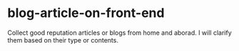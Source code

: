 # blog-article-on-front-end
Collect good reputation articles or blogs from home and aborad. I will clarify them based on their type or contents. 
